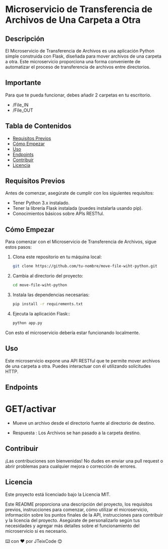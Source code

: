 # Microservicio de Transferencia de Archivos de Una Carpeta a Otra

## Descripción

El Microservicio de Transferencia de Archivos es una aplicación Python simple construida con Flask, diseñada para mover archivos de una carpeta a otra. Este microservicio proporciona una forma conveniente de automatizar el proceso de transferencia de archivos entre directorios.

## Importante
Para que te pueda funcionar, debes añadir 2 carpetas en tu escritorio.
- /File_IN
- /File_OUT

## Tabla de Contenidos

- [Requisitos Previos](#requisitos-previos)
- [Cómo Empezar](#cómo-empezar)
- [Uso](#uso)
- [Endpoints](#end-points)
- [Contribuir](#contribuir)
- [Licencia](#licencia)

## Requisitos Previos

Antes de comenzar, asegúrate de cumplir con los siguientes requisitos:

- Tener Python 3.x instalado.
- Tener la librería Flask instalada (puedes instalarla usando pip).
- Conocimientos básicos sobre APIs RESTful.

## Cómo Empezar

Para comenzar con el Microservicio de Transferencia de Archivos, sigue estos pasos:

1. Clona este repositorio en tu máquina local:

   ```bash
   git clone https://github.com/tu-nombre/move-file-wiht-python.git

2. Cambia al directorio del proyecto:
   ```bash
   cd move-file-wiht-python

3. Instala las dependencias necesarias:
   ```bash
   pip install -r requirements.txt

4. Ejecuta la aplicación Flask::
   ```bash
   python app.py

Con esto el microservicio debería estar funcionando localmente.

## Uso

Este microservicio expone una API RESTful que te permite mover archivos de una carpeta a otra. Puedes interactuar con él utilizando solicitudes HTTP.

## Endpoints

# GET/activar
  - Mueve un archivo desde el directorio fuente al directorio de destino.

  - Respuesta : Los Archivos se han pasado a la carpeta destino.

## Contribuir

¡Las contribuciones son bienvenidas! No dudes en enviar una pull request o abrir problemas para cualquier mejora o corrección de errores.

## Licencia

Este proyecto está licenciado bajo la Licencia MIT.


Este README proporciona una descripción del proyecto, los requisitos previos, instrucciones para comenzar, cómo utilizar el microservicio, información sobre los puntos finales de la API, instrucciones para contribuir y la licencia del proyecto. Asegúrate de personalizarlo según tus necesidades y agregar más detalles sobre el funcionamiento del microservicio si es necesario.


⌨️ con ❤️ por JTeixCode 😊
